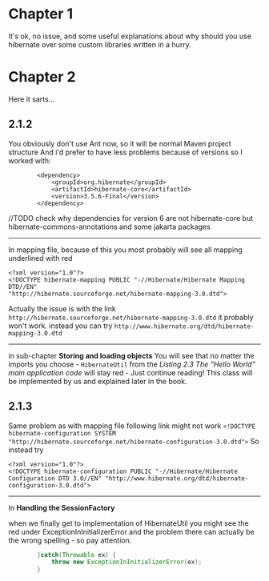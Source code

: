# Chapter 1
It's ok, no issue, and some useful explanations about why should you use hibernate over some custom libraries written in a hurry.

# Chapter 2
Here it sarts...

## 2.1.2
You obviously don't use Ant now, so it will be normal Maven project structure
And i'd prefer to have less problems because of versions so I worked with:
```
        <dependency>
            <groupId>org.hibernate</groupId>
            <artifactId>hibernate-core</artifactId>
            <version>3.5.6-Final</version>
        </dependency>
```
//TODO check why dependencies for version 6 are not hibernate-core but hibernate-commons-annotations and some jakarta packages

***
In mapping file, because of this you most probably will see all mapping underlined with red
```
<?xml version="1.0"?>
<!DOCTYPE hibernate-mapping PUBLIC "-//Hibernate/Hibernate Mapping DTD//EN"
"http://hibernate.sourceforge.net/hibernate-mapping-3.0.dtd">
```

Actually the issue is with the link `http://hibernate.sourceforge.net/hibernate-mapping-3.0.dtd` it probably won't work.
instead you can try `http://www.hibernate.org/dtd/hibernate-mapping-3.0.dtd`

***
in sub-chapter **Storing and loading objects**
You will see that no matter the imports you choose - `HibernateUtil` from the *Listing 2.3 The “Hello World” main application code* will stay red - Just continue reading! This class will be implemented by us and explained later in the book.


## 2.1.3
Same problem as with mapping file following link might not work
`<!DOCTYPE hibernate-configuration SYSTEM "http://hibernate.sourceforge.net/hibernate-configuration-3.0.dtd">`
So instead try
```
<?xml version="1.0"?>
<!DOCTYPE hibernate-configuration PUBLIC "-//Hibernate/Hibernate Configuration DTD 3.0//EN" "http://www.hibernate.org/dtd/hibernate-configuration-3.0.dtd">
```
***
In **Handling the SessionFactory**

when we finally get to implementation of HibernateUtil you might see the red under ExceptionInInitializerError and the problem there can actually be the wrong spelling - so pay attention. 
```java
        }catch(Throwable ex) {
            throw new ExceptionInInitializerError(ex);
        }
```
